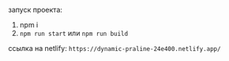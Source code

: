 запуск проекта:
1) npm i
2) `npm run start` или `npm run build`


ссылка на netlify:
`https://dynamic-praline-24e400.netlify.app/`